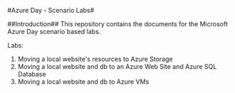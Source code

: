 ﻿#Azure Day - Scenario Labs#

##Introduction##
This repository contains the documents for the Microsoft Azure Day scenario based labs. 

Labs:

1. Moving a local website's resources to Azure Storage
2. Moving a local website and db to an Azure Web Site and Azure SQL Database
3. Moving a local website and db to Azure VMs

